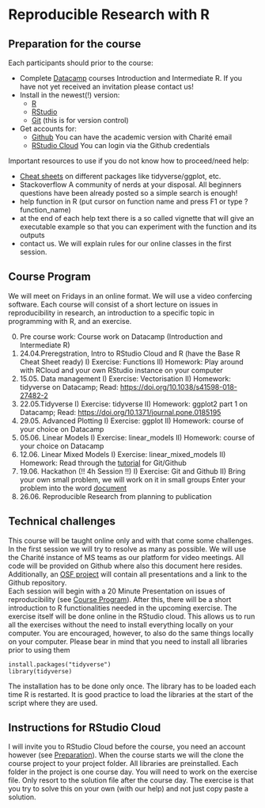 # Reproducible Research with R

## Preparation for the course

Each participants should prior to the course:

* Complete [Datacamp](https://learn.datacamp.com/) courses Introduction and Intermediate R. If you have not yet received an invitation please contact us!
* Install in the newest(!) version:  
  + [R](https://cran.r-project.org/)
  + [RStudio](https://rstudio.com/products/rstudio/download/)  
  + [Git](https://git-scm.com/) (this is for version control)
* Get accounts for:
  + [Github](https://github.com/) You can have the academic version with Charité email
  + [RStudio Cloud](https://rstudio.cloud) You can login via the Github credentials  

Important resources to use if you do not know how to proceed/need help:

* [Cheat sheets](https://rstudio.com/resources/cheatsheets/) on different packages like tidyverse/ggplot, etc. 
* Stackoverflow A community of nerds at your disposal. All beginners questions have been already posted so a simple search is enough!
* help function in R (put cursor on function name and press F1 or type ?function_name)
* at the end of each help text there is a so called vignette that will give an executable example so that you can experiment with the function and its outputs
* contact us. We will explain rules for our online classes in the first session.

## Course Program

We will meet on Fridays in an online format.  We will use a video confercing software. Each course will consist of a short lecture on issues in reproducibility in research, an introduction to a specific topic in programming with R, and an exercise.

0. Pre course work: Course work on Datacamp (Introduction and Intermediate R)
1. 24.04.Preregstration, Intro to RStudio Cloud and R (have the Base R Cheat Sheet ready)
 I) Exercise: Functions
 II) Homework: Play around with RCloud and your own RStudio instance on your computer
2. 15.05. Data management
 I) Exercise: Vectorisation
 II) Homework: tidyverse on Datacamp; Read: https://doi.org/10.1038/s41598-018-27482-2
3. 22.05.Tidyverse
 I) Exercise: tidyverse
 II) Homework: ggplot2 part 1 on Datacamp; Read: https://doi.org/10.1371/journal.pone.0185195
4. 29.05. Advanced Plotting
 I) Exercise: ggplot
 II) Homework: course of your choice on Datacamp
5. 05.06. Linear Models
 I) Exercise: linear_models
 II) Homework: course of your choice on Datacamp
6. 12.06. Linear Mixed Models
 I) Exercise: linear_mixed_models
 II) Homework: Read through the [tutorial](https://doi.org/10.1177/2515245918754826) for Git/Github
7. 19.06. Hackathon (!! 4h Session !!)
  I) Exercise: Git and Github
  II) Bring your own small problem, we will work on it in small groups
  Enter your problem into the word [document](https://charitede.sharepoint.com/:w:/s/ReproducibleResearchwithR/EWy54kA-0FpEihuwL2SlTC8B0Wt7yIpLcwvUGJcF40isWQ?e=UWGqwu)
8. 26.06. Reproducible Research from planning to publication

## Technical challenges

This course will be taught online only and with that come some challenges. In the first session we will try to resolve as many as possible. We will use the Charité instance of MS teams as our platform for video meetings. All code will be provided on Github where also this document here resides. Additionally, an [OSF project](https://osf.io/wvdxy/) will contain all presentations and a link to the Github repository.  
Each session will begin with a 20 Minute Presentation on issues of reproducibility (see [Course Program](#Course-Program)). After this, there will be a short introduction to R functionalities needed in the upcoming exercise. The exercise itself will be done online in the RStudio cloud. This allows us to run all the exercises without the need to install everything locally on your computer. You are encouraged, however, to also do the same things locally on your computer. Please bear in mind that you need to install all libraries prior to using them


    install.packages("tidyverse")
    library(tidyverse)

The installation has to be done only once. The library has to be loaded each time R is restarted.
It is good practice to load the libraries at the start of the script where they are used.

## Instructions for RStudio Cloud

I will invite you to RStudio Cloud before the course, you need an account however (see [Preparation](#Preparation-for-the-course)). When the course starts we will the clone the course project to your project folder. All libraries are preinstalled. Each folder in the project is one course day. You will need to work on the exercise file. Only resort to the solution file after the course day. The exercise is that you try to solve this on your own (with our help) and not just copy paste a solution.





